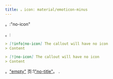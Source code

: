 ```yaml
---
title: 。icon: material/emoticon-minus
---
```


。:"no-icon"

。:

```md
> [!info|no-icon] The callout will have no icon
> Content
```

```md
> [!|no-icon] The callout will have no icon
> Content
```

。["empty"](../combined-styling/page-1.md)
页:1["no-title"](../title-styling/page-1.md)。
.

